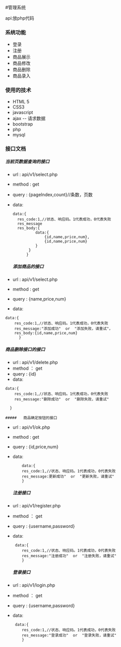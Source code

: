 #管理系统

api:放php代码

### 系统功能

* 登录
* 注册
* 商品展示
* 商品修改
* 商品删除
* 商品录入



### 使用的技术

* HTML 5
* CSS3
* javascript
* ajax  -- 请求数据
* bootstrap
* php
* mysql

### 接口文档

##### 	当前页数据查询的接口

* url  :  api/v1/select.php

* method  :  get

* query  : {pageIndex,count}//条数，页数

* data:

  ```
  data:{
  	res_code:1,//状态、响应码。1代表成功，0代表失败
  	res_message
  	res_body:{
  			data:{
  				{id,name,price,num},
  				{id,name,price,num}
  			}
  	     }
        }
  ```

  ##### 添加商品的接口

* url  :  api/v1/select.php
* method  :  get
* query  :  {name,price,num}
* data:

```
data:{
	res_code:1,//状态、响应码。1代表成功，0代表失败
	res_message:"添加成功"  or  "添加失败，请重试"，
	res_body:{id,name,price,num}
      }
```




#####  		商品删除接口的接口

* url  :  api/v1/delete.php
* method  ：  get
* query  :  {id}
* data:

```
data:{
	res_code:1,//状态、响应码。1代表成功，0代表失败
	res_message:"删除成功"  or  "删除失败，请重试"		

  }
```




	##### 	商品确定按钮的接口

* url   :  api/v1/ok.php

* method  :  get

* query  :  {id,price,num}

* data:

    ```
        data:{
      	res_code:1,//状态、响应码。1代表成功，0代表失败
      	res_message:更新成功"  or  "更新失败，请重试"
      	}
    ```

    ##### 注册接口

* url   :  api/v1/register.php

* method  ：  get

* query  :  {username,password}

* data:

    ```
     data:{
      	res_code:1,//状态、响应码。1代表成功，0代表失败
      	res_message:"注册成功"  or  "注册失败，请重试"
      	}
    ```

    

    ##### 登录接口

* url   :  api/v1/login.php

* method  ：  get

* query  :  {username,password}

* data:

    ```
     data:{
      	res_code:1,//状态、响应码。1代表成功，0代表失败
      	res_message:"登录成功"  or  "登录失败，请重试"
      	}
    ```

    